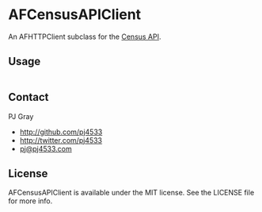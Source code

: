 # AFCensusAPIClient

An AFHTTPClient subclass for the [Census API]().

## Usage

``` objective-c

```

## Contact

PJ Gray

- http://github.com/pj4533
- http://twitter.com/pj4533
- pj@pj4533.com

## License

AFCensusAPIClient is available under the MIT license. See the LICENSE file for more info.

